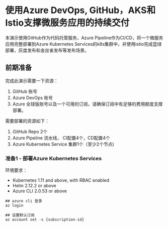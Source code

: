 # 使用Azure DevOps, GitHub，AKS和Istio支撑微服务应用的持续交付

本演示使用GitHub作为代码托管服务，Azure Pipeline作为CI/CD，将一个微服务应用完整部署到Azure Kubernetes Services的k8s集群中，并使用istio完成蓝绿部署，灰度发布和金丝雀发布等发布场景。

## 前期准备

完成此演示需要一下资源：

1. GitHub 账号
2. Azure DevOps 账号
3. Azure 全球版账号以及一个可用的订阅，请确保订阅中有足够的费用额度支撑部署。

需要部署的资源如下：

1. GitHub Repo 2个
2. Azure Pipeline 流水线， CI配置4个，CD配置4个
3. Azure Kubernetes Service 集群1个（至少2个节点)

### 准备1 - 部署Azure Kubernetes Services

环境要求：
- Kubernetes 1.11 and above, with RBAC enabled
- Helm 2.12.2 or above
- Azure CLI 2.0.53 or above

```shell
## azure cli 登录
az login

## 设置默认订阅
az account set -s {subscription-id}


```
